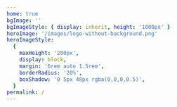 ```yaml
---
home: true
bgImage: ''
bgImageStyle: { display: inherit, height: '1000px' }
heroImage: '/images/logo-without-background.png'
heroImageStyle:
  {
    maxHeight: '200px',
    display: block,
    margin: '6rem auto 1.5rem',
    borderRadius: '20%',
    boxShadow: '0 5px 48px rgba(0,0,0,0.5)',
  }
permalink: /
---
```


<script>
export default {
  mounted() {
  document.querySelector(
    'div.info-wrapper > div.personal-info-wrapper > div > div:nth-child(1) > h6'
  ).innerText = 'articles';
  document.querySelector(
    'div.info-wrapper > div.personal-info-wrapper > div > div:nth-child(2) > h6'
  ).innerText = 'tags';
  document.querySelector('h4:nth-child(2)').innerText = 'categories';
  document.querySelector('h4:nth-child(5)').innerText = 'tags';
  }

}
</script>

